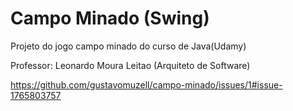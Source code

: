 # Campo Minado (Swing)

Projeto do jogo campo minado do curso de Java(Udamy)

Professor: Leonardo Moura Leitao (Arquiteto de Software)

https://github.com/gustavomuzell/campo-minado/issues/1#issue-1765803757






